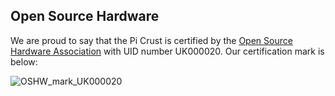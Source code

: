 ## Open Source Hardware

We are proud to say that the Pi Crust is certified by the [Open Source Hardware Association](https://certification.oshwa.org/uk000020.html) with UID number UK000020. Our certification mark is below:


![OSHW_mark_UK000020](https://user-images.githubusercontent.com/1878314/95059621-0a064480-06f1-11eb-8b09-af70f66b7b5c.png)
